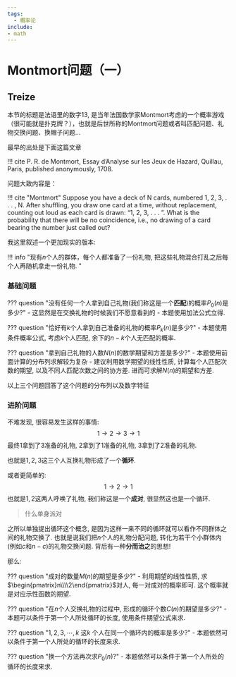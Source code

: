 ```yaml
---
tags:
  - 概率论
include:
- math
---
```

# Montmort问题（一）
## Treize

本节的标题是法语里的数字13, 是当年法国数学家Montmort考虑的一个概率游戏（很可能就是扑克牌？），也就是后世所称的Montmort问题或者叫匹配问题、礼物交换问题、换帽子问题...

最早的出处是下面这篇文章

!!! cite 
    P. R. de Montmort, Essay d’Analyse sur les Jeux de Hazard, Quillau, Paris, published anonymously, 1708.

问题大致内容是：

!!! cite "Montmort" 
    Suppose you have a deck of N cards, numbered 1, 2, 3, . . . , N. After shuffling, you draw one card at a time, without replacement, counting out loud as each card is drawn: “1, 2, 3, . . . ”. What is the probability that there will be no coincidence, i.e., no drawing of a card bearing the number just called out?

我这里叙述一个更加现实的版本:

!!! info "现有$n$个人的群体，每个人都准备了一份礼物,  把这些礼物混合打乱之后每个人再随机拿走一份礼物. "

### 基础问题

??? question "没有任何一个人拿到自己礼物(我们称这是一个**匹配**)的概率$P_0(n)$是多少?"
    - 这显然是在交换礼物的时候我们不愿意看到的
    - 本题使用加法公式立得.

??? question "恰好有$k$个人拿到自己准备的礼物的概率$P_k(n)$是多少?"
    - 本题使用条件概率公式, 考虑$k$个人匹配, 余下的$n-k$个人无匹配的概率.

??? question "拿到自己礼物的人数$N(n)$的数学期望和方差是多少?"
    - 本题使用前面计算的分布列求解较为复杂
    - 建议利用数学期望的线性性质, 计算每个人匹配次数的期望, 以及不同人匹配次数之间的协方差. 进而可求解$N(n)$的期望和方差.


以上三个问题回答了这个问题的分布列以及数字特征

### 进阶问题

不难发现, 很容易发生这样的事情:
$$
1\rightarrow 2\rightarrow 3\rightarrow1
$$
最终1拿到了3准备的礼物, 2拿到了1准备的礼物, 3拿到了2准备的礼物.

也就是$1,2,3$这三个人互换礼物形成了一个**循环**.

或者更简单的:
$$
1\rightarrow 2 \rightarrow 1
$$
也就是$1,2$这两人呼唤了礼物, 我们称这是一个**成对**, 很显然这也是一个循环.

> 什么单身派对

之所以单独提出循环这个概念, 是因为这样一来不同的循环就可以看作不同群体之间的礼物交换了. 也就是说我们把$n$个人的礼物分配问题, 转化为若干个小群体内(例如$c$和$n-c$)的礼物交换问题. 背后有一种**分而治之**的思想!

那么:

??? question "成对的数量$M(n)$的期望是多少?"
    - 利用期望的线性性质, 求$\begin{pmatrix}n\\\\2\end{pmatrix}$对人, 每一对成对的概率即可. 这个概率就是对应示性函数的期望.

??? question "在$n$个人交换礼物的过程中, 形成的循环个数$C(n)$的期望是多少?"
    - 本题可以条件于第一个人所处循环的长度, 使用条件期望公式来求.

??? question "$1,2,3,\cdots,k$ 这$k$ 个人在同一个循环内的概率是多少?"
    - 本题依然可以条件于第一个人所处的循环的长度来求.

??? question "换一个方法再次求$P_0(n)$?"
    - 本题依然可以条件于第一个人所处的循环的长度来求.

